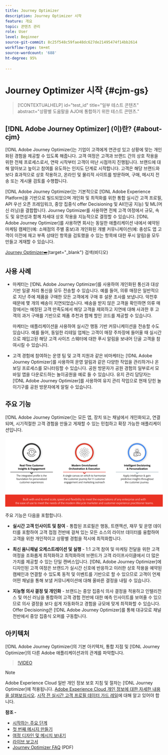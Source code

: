 ```yaml
---
title: Journey Optimizer
description: Journey Optimizer 시작
feature: 개요
topic: 콘텐츠 관리
role: User
level: Beginner
source-git-commit: 8c25f548c59fae48dc627de21495474f14bb2614
workflow-type: tm+mt
source-wordcount: '688'
ht-degree: 95%

---
```


# Journey Optimizer 시작 {#cjm-gs}

>[!CONTEXTUALHELP]
>id="test_id"
>title="일부 테스트 콘텐츠"
>abstract="상황별 도움말을 AJO에 통합하기 위한 테스트 콘텐츠."

## [!DNL Adobe Journey Optimizer] (이)란? {#about-cjm}

[!DNL Adobe Journey Optimizer]는 기업이 고객에게 연관성 있고 상황에 맞는 개인화된 경험을 제공할 수 있도록 해줍니다. 고객 여정은 고객과 브랜드 간의 상호 작용을 위한 전체 프로세스로서, 연락 시작부터 고객이 떠난 시점까지 진행됩니다. 브랜드에 대해 알아보고 높이고 참여를 유도하는 인지도 단계로 시작합니다. 고객은 해당 브랜드와 보다 효과적으로 상호 작용하고, 온라인 및 물리적 사이트를 방문하며, 구매, 메시지 전송 또는 게시물 검토를 수행합니다.

[!DNL Adobe Journey Optimizer]는 기본적으로 [!DNL Adobe Experience Platform]을 기반으로 빌드되었으며 개인화 및 최적화를 위한 통합 실시간 고객 프로필, API 우선 오픈 프레임워크, 중앙 집중식 offer Decisioning 및 AI(인공 지능) 및 ML(머신 러닝)을 결합합니다. Journey Optimizer를 사용하면 전체 고객 여정에서 규모, 속도 및 유연성과 함께 차세대 상호 작용을 지능적으로 결정할 수 있습니다. [!DNL Adobe Journey Optimizer]를 사용하면 회사는 동일한 애플리케이션 내에서 예약된 마케팅 캠페인(예: 소매점의 주별 홍보)과 개인화된 개별 커뮤니케이션(예: 충성도 앱 고객이 이전에 재고 부족 상태인 항목을 검토했을 수 있는 항목에 대한 푸시 알림)을 모두 만들고 게재할 수 있습니다.

[Journey Optimizer➡️](https://experienceleague.adobe.com/docs/journey-optimizer-learn/tutorials/introduction-to-journey-optimizer/introduction.html){target=&quot;_blank&quot;} 검색(비디오)


## 사용 사례

* 마케터는 [!DNL Adobe Journey Optimizer]를 사용하여 개인화된 통신과 대상 기반 일괄 처리 통신을 모두 전송할 수 있습니다. 예를 들어, 의류 매장은 일반적으로 지난 주에 제품을 구매한 모든 고객에게 구매 후 설문 조사를 보냅니다. 악천후 때문에 몇 개의 배송이 지연되었습니다. 배송을 받지 않은 고객을 확인하면 의류 매장에서는 예정된 고객 만족도에서 해당 고객을 제외하고 지연에 대해 사과한 후 고객의 과거 구매를 기반으로 제품 추천과 함께 할인 코드를 제공할 수 있습니다.

   마케터는 애플리케이션을 사용하여 실시간 행동 기반 커뮤니케이션을 전송할 수도 있습니다. 예를 들어, 동일한 리테일 업체는 고객이 매장 주차장에 들어올 때 실시간으로 재입고된 해당 고객 사이즈 스웨터에 대한 푸시 알림을 보내어 단골 고객을 참여시킬 수 있습니다.

* 고객 경험에 참여하는 운영 팀 및 고객 지원과 같은 비마케터는 [!DNL Adobe Journey Optimizer]를 사용하여 운영 알림과 같은 다양한 작업을 관리하거나 온보딩 프로세스를 모니터링할 수 있습니다. 공원 방문자가 공원 경험의 일부로서 모바일 앱을 다운로드하는 놀이공원을 예로 들 수 있습니다. 유지 관리 담당자는 [!DNL Adobe Journey Optimizer]를 사용하여 유지 관리 작업으로 현재 닫힌 놀이기구를 공원 방문자에게 알릴 수 있습니다.

## 주요 기능

[!DNL Adobe Journey Optimizer]는 모든 앱, 장치 또는 채널에서 개인화되고, 연결되며, 시기적절한 고객 경험을 만들고 게재할 수 있는 민첩하고 확장 가능한 애플리케이션입니다.

![](assets/ajo-capabilities.png)

주요 기능은 다음을 포함합니다.

* **실시간 고객 인사이트 및 참여** - 통합된 프로필은 행동, 트랜잭션, 재무 및 운영 데이터를 포함하여 고객 접점 전반에 걸쳐 있는 모든 소스의 라이브 데이터를 융합하여 고객을 위한 개인적이고 상황별 경험을 적시에 최적화합니다.

* **최신 옴니채널 오케스트레이션 및 실행** - 1:1 고객 참여 및 마케팅 전달을 위한 고객 여정을 조화롭게 최적화하고 최적화하여 브랜드가 고객 라이프사이클에서 더 많은 가치를 제공할 수 있는 단일 캔버스입니다. [!DNL Adobe Journey Optimizer]에 디자인된 고객 여정은 브랜드가 실시간 신호에 반응하고 이러한 상호 작용을 예약된 캠페인과 연결할 수 있도록 동적 및 이벤트를 기반으로 할 수 있으므로 고객이 언제 어떤 채널을 통해 보낼 커뮤니케이션에 대해 올바른 결정을 내릴 수 있습니다.

* **지능형 의사 결정 및 개인화** - 브랜드는 중앙 집중식 의사 결정을 적용하고 인텔리전스 및 머신 러닝을 통합하여 고객 경험 전반에 대한 예측 인사이트를 보여줄 수 있으므로 의사 결정을 보다 쉽게 자동화하고 경험을 규모에 맞게 최적화할 수 있습니다. Offer Decisioning은 [!DNL Adobe Journey Optimizer]를 통해 대규모로 채널 전반에서 중앙 집중식 오퍼를 구동합니다.

## 아키텍처

[!DNL Adobe Journey Optimizer]의 기본 아키텍처, 통합 지점 및 [!DNL Journey Optimizer]의 다른 Adobe 애플리케이션과의 관계를 파악합니다.

>[!VIDEO](https://video.tv.adobe.com/v/334205?quality=12)


>[!NOTE]
>
> Adobe Experience Cloud 일반 개인 정보 보호 지침 및 절차는 [!DNL Journey Optimizer]에 적용됩니다. [Adobe Experience Cloud 개인 정보에 대한 자세한 내용을 살펴보십시오](https://www.adobe.com/kr/privacy/experience-cloud.html).
> [시작 전 실시간 고객 프로필 데이터 가드 레일](https://experienceleague.adobe.com/docs/experience-platform/profile/guardrails.html?lang=ko)에 대해 알고 있어야 합니다.


**참조 -**

* [시작하는 주요 단계](quick-start.md)
* [첫 번째 메시지 만들기](get-started-content.md)
* [여정 디자인 및 메시지 보내기](building-journeys/journey-gs.md)
* [라이브 보고서](reports/live-report.md)
* [Journey Optimizer FAQ](assets/do-not-localize/AJO-FAQ.pdf) (PDF)
